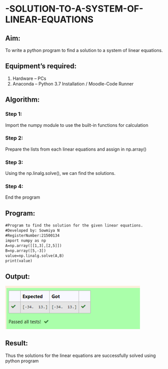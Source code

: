 # -SOLUTION-TO-A-SYSTEM-OF-LINEAR-EQUATIONS
## Aim:
To write a python program to find a solution to a system of linear equations.
## Equipment’s required:
1. 	Hardware – PCs
2. 	Anaconda – Python 3.7 Installation / Moodle-Code Runner
## Algorithm:
### Step 1: 
Import the numpy module to use the built-in functions for calculation
### Step 2: 
Prepare the lists from each linear equations and assign in np.array()
### Step 3: 
Using the np.linalg.solve(), we can find the solutions.
### Step 4: 
End the program
## Program:
```
#Program to find the solution for the given linear equations.
#Developed by: Sowmiya N 
#RegisterNumber:21500134
import numpy as np 
A=np.array([[1,3],[2,5]]) 
B=np.array([5,-3]) 
value=np.linalg.solve(A,B) 
print(value) 

```

## Output:

![output](./maths1.png)

## Result: 
Thus the solutions for the linear equations are successfully solved using python program

